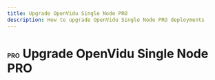 ```yaml
---
title: Upgrade OpenVidu Single Node PRO
description: How to upgrade OpenVidu Single Node PRO deployments
---
```


# <span span class="openvidu-tag openvidu-pro-tag" style="font-size: .5em">PRO</span> Upgrade OpenVidu Single Node PRO
